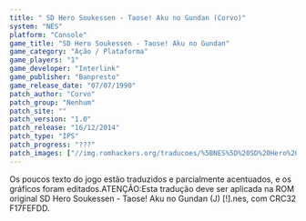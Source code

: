```yaml
---
title: " SD Hero Soukessen - Taose! Aku no Gundan (Corvo)"
system: "NES"
platform: "Console"
game_title: "SD Hero Soukessen - Taose! Aku no Gundan"
game_category: "Ação / Plataforma"
game_players: "1"
game_developer: "Interlink"
game_publisher: "Banpresto"
game_release_date: "07/07/1990"
patch_author: "Corvo"
patch_group: "Nenhum"
patch_site: ""
patch_version: "1.0"
patch_release: "16/12/2014"
patch_type: "IPS"
patch_progress: "???"
patch_images: ["//img.romhackers.org/traducoes/%5BNES%5D%20SD%20Hero%20Soukessen%20-%20Taose!%20Aku%20no%20Gundan%20-%20Corvo%20-%201.png","//img.romhackers.org/traducoes/%5BNES%5D%20SD%20Hero%20Soukessen%20-%20Taose!%20Aku%20no%20Gundan%20-%20Corvo%20-%202.png","//img.romhackers.org/traducoes/%5BNES%5D%20SD%20Hero%20Soukessen%20-%20Taose!%20Aku%20no%20Gundan%20-%20Corvo%20-%203.png"]
---
```

Os poucos texto do jogo estão traduzidos e parcialmente acentuados, e os gráficos foram editados.ATENÇÃO:Esta tradução deve ser aplicada na ROM original SD Hero Soukessen - Taose! Aku no Gundan (J) [!].nes, com CRC32 F17FEFDD.